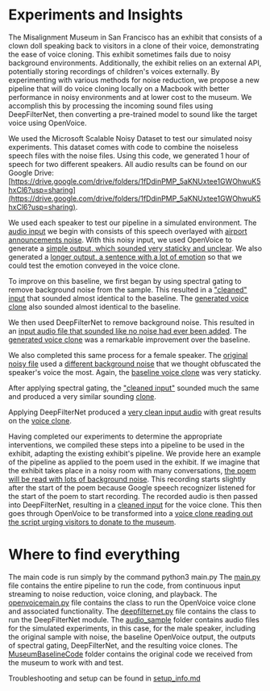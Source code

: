 # Experiments and Insights

The Misalignment Museum in San Francisco has an exhibit that consists of a clown doll speaking back to visitors in a clone of their voice, demonstrating the ease of voice cloning. This exhibit sometimes fails due to noisy background environments. Additionally, the exhibit relies on an external API, potentially storing recordings of children's voices externally. By experimenting with various methods for noise reduction, we propose a new pipeline that will do voice cloning locally on a Macbook with better performance in noisy environments and at lower cost to the museum. We accomplish this by processing the incoming sound files using DeepFilterNet, then converting a pre-trained model to sound like the target voice using OpenVoice.

We used the Microsoft Scalable Noisy Dataset to test our simulated noisy experiments. This dataset comes with code to combine the noiseless speech files with the noise files. Using this code, we generated 1 hour of speech for two different speakers. All audio results can be found on our Google Drive: [https://drive.google.com/drive/folders/1fDdinPMP_5aKNUxtee1GWOhwuK5hxCl6?usp=sharing](https://drive.google.com/drive/folders/1fDdinPMP_5aKNUxtee1GWOhwuK5hxCl6?usp=sharing).

We used each speaker to test our pipeline in a simulated environment. The [audio input](https://drive.google.com/file/d/17tHm1xgFtgyYCO3VnV9B3KLTxZ_H0pmO/view?usp=drive_link) we begin with consists of this speech overlayed with [airport announcements noise](https://drive.google.com/file/d/10WZMsEWiAtNh_856eS0Cxq77TZ3GFiaz/view?usp=drive_link). With this noisy input, we used OpenVoice to generate a [simple output, which sounded very staticky and unclear](https://drive.google.com/file/d/1U0JwHBYpHjEOC0w8nvbLuC-1mmN8p0yx/view?usp=drive_link). We also generated a [longer output, a sentence with a lot of emotion](https://drive.google.com/file/d/1xm6xIvttjhauytsulQr5ZwTgBomH-Fz7/view?usp=drive_link) so that we could test the emotion conveyed in the voice clone.

To improve on this baseline, we first began by using spectral gating to remove background noise from the sample. This resulted in a ["cleaned" input](https://drive.google.com/file/d/1RtT4AOyMT8-CWMblJzXYCC__0zn5fQYc/view?usp=drive_link) that sounded almost identical to the baseline. The [generated voice clone](https://drive.google.com/file/d/16cuSyey-8ZFAL9yiDOySS9WJ8RqTjcFm/view?usp=drive_link) also sounded almost identical to the baseline.

We then used DeepFilterNet to remove background noise. This resulted in an [input audio file that sounded like no noise had ever been added](https://drive.google.com/file/d/1cOsVKwSDjko4OWk5yqL8xg-kjQbZ0f6N/view?usp=drive_link). The [generated voice clone](https://drive.google.com/file/d/15sbAg5rqZ66Mkyg8rKtfRdGYHbR0q4FR/view?usp=drive_link) was a remarkable improvement over the baseline. 

We also completed this same process for a female speaker. The [original noisy file](https://drive.google.com/file/d/1-BfSwHDuA-SrYyuZDkR_kJN74bkmFOgE/view?usp=drive_link) used a [different background noise](https://drive.google.com/file/d/1r1iBpSyUVXWPXRZMmPou9hAMnQjTbhyF/view?usp=drive_link) that we thought obfuscated the speaker's voice the most. Again, the [baseline voice clone](https://drive.google.com/file/d/1HkRAQYGV2jO3ionSYZWdnJe0EOH1IvHx/view?usp=drive_link) was very staticky.

After applying spectral gating, the ["cleaned input"](https://drive.google.com/file/d/1iX2jnD6jYCqW-8fh9c04HBk8adoOkvy9/view?usp=drive_link) sounded much the same and produced a very similar sounding [clone](https://drive.google.com/file/d/1YnrRboCzpgZHeG_nlPZW3T-mFQ_08jYl/view?usp=drive_link).

Applying DeepFilterNet produced a [very clean input audio](https://drive.google.com/file/d/1b7toWtdP9nsZqvIdk2mX_ySE4H0ZW5Ov/view?usp=drive_link) with great results on the [voice clone](https://drive.google.com/file/d/1ZMHOXsJNHjYm0dpT-wtWby_x5Ddvw4VD/view?usp=drive_link).

Having completed our experiments to determine the appropriate interventions, we compiled these steps into a pipeline to be used in the exhibit, adapting the existing exhibit's pipeline.
We provide here an example of the pipeline as applied to the poem used in the exhibit. If we imagine that the exhibit takes place in a noisy room with many conversations, [the poem will be read with lots of background noise](https://drive.google.com/file/d/1NB8Y6c91cwBB1bi-VVjmEuq1P_a0INdY/view?usp=drive_link). This recording starts slightly after the start of the poem because Google speech recognizer listened for the start of the poem to start recording. The recorded audio is then passed into DeepFilterNet, resulting in a [cleaned input](https://drive.google.com/file/d/13RHZSijp-Daj-MeeV3WxvIGC9jlPMjWk/view?usp=drive_link) for the voice clone. This then goes through OpenVoice to be transformed into a [voice clone reading out the script urging visitors to donate to the museum](https://drive.google.com/file/d/1uf3jQE9DK9_2Y3uGaAQmW40hmICg7gY5/view?usp=drive_link).

# Where to find everything
The main code is run simply by the command python3 main.py
The [main.py](main.py) file contains the entire pipeline to run the code, from continuous input streaming to noise reduction, voice cloning, and playback. 
The [openvoicemain.py](openvoicemain.py) file contains the class to run the OpenVoice voice clone and associated functionality.
The [deepfilternet.py](deepfilternet.py) file contains the class to run the DeepFilterNet module.
The [audio_sample](audio_samples/) folder contains audio files for the simulated experiments, in this case, for the male speaker, including the original sample with noise, the baseline OpenVoice output, the outputs of spectral gating, DeepFilterNet, and the resulting voice clones.
The [MuseumBaselineCode](MuseumBaselineCode/) folder contains the original code we received from the museum to work with and test. 


Troubleshooting and setup can be found in [setup_info.md](setup_info.md)






